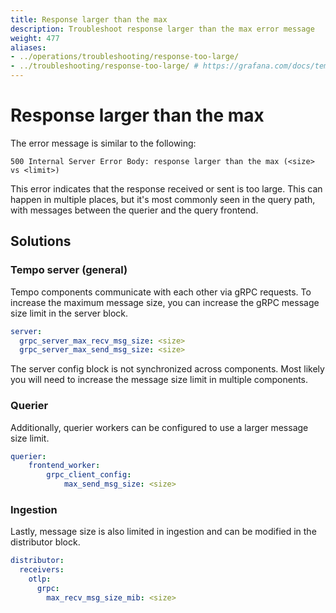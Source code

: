 ```yaml
---
title: Response larger than the max
description: Troubleshoot response larger than the max error message
weight: 477
aliases:
- ../operations/troubleshooting/response-too-large/
- ../troubleshooting/response-too-large/ # https://grafana.com/docs/tempo/<TEMPO_VERSION>/troubleshooting/response-too-large/
---
```


# Response larger than the max

The error message is similar to the following:

```
500 Internal Server Error Body: response larger than the max (<size> vs <limit>)
```

This error indicates that the response received or sent is too large.
This can happen in multiple places, but it's most commonly seen in the query path,
with messages between the querier and the query frontend.

## Solutions

### Tempo server (general)

Tempo components communicate with each other via gRPC requests.
To increase the maximum message size, you can increase the gRPC message size limit in the server block.

```yaml
server:
  grpc_server_max_recv_msg_size: <size>
  grpc_server_max_send_msg_size: <size>
```

The server config block is not synchronized across components.
Most likely you will need to increase the message size limit in multiple components.

### Querier

Additionally, querier workers can be configured to use a larger message size limit.

```yaml
querier:
    frontend_worker:
        grpc_client_config:
            max_send_msg_size: <size>
```

### Ingestion

Lastly, message size is also limited in ingestion and can be modified in the distributor block.

```yaml
distributor:
  receivers:
    otlp:
      grpc:
        max_recv_msg_size_mib: <size>
```

